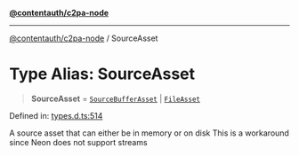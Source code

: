 [**@contentauth/c2pa-node**](../README.md)

***

[@contentauth/c2pa-node](../README.md) / SourceAsset

# Type Alias: SourceAsset

> **SourceAsset** = [`SourceBufferAsset`](../interfaces/SourceBufferAsset.md) \| [`FileAsset`](../interfaces/FileAsset.md)

Defined in: [types.d.ts:514](https://github.com/contentauth/c2pa-node-v2/blob/c336e36bb30fc393837615821d0e64cbfdcdeea6/js-src/types.d.ts#L514)

A source asset that can either be in memory or on disk
This is a workaround since Neon does not support streams
